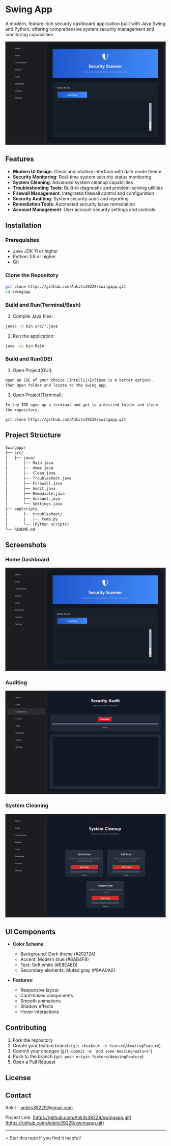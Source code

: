 # Swing App

A modern, feature-rich security dashboard application built with Java Swing and Python, offering comprehensive system security management and monitoring capabilities.

![Dashboard Screenshot](.gitignore/Homepage.png)

##  Features

- **Modern UI Design**: Clean and intuitive interface with dark mode theme
- **Security Monitoring**: Real-time system security status monitoring
- **System Cleaning**: Advanced system cleanup capabilities
- **Troubleshooting Tools**: Built-in diagnostic and problem-solving utilities
- **Firewall Management**: Integrated firewall control and configuration
- **Security Auditing**: System security audit and reporting
- **Remediation Tools**: Automated security issue remediation
- **Account Management**: User account security settings and controls

##  Installation

### Prerequisites
- Java JDK 11 or higher
- Python 3.8 or higher
- Git

### Clone the Repository
```bash
git clone https://github.com/Ankits39229/swingapp.git
cd swingapp
```

### Build and Run(Terminal/Bash)
1. Compile Java files:
```bash
javac -d bin src/*.java
```

2. Run the application:
```bash
java -cp bin Main
```

### Build and Run(IDE)
1. Open Project(GUI):
```
Open an IDE of your choice (IntelliJ/Eclipse is a better option).
Then Open folder and locate to the Swing App.
```
3. Open Project(Terminal):
```
In the IDE open up a terminal and got to a desired folder and clone the repository.
```
```
git clone https://github.com/Ankits39229/swingapp.git
```

##   Project Structure

```
Swingapp/
├── src/
│   ├── java/
│       ├── Main.java
│       ├── Home.java
│       ├── Clean.java
│       ├── Troubleshoot.java
│       ├── Firewall.java
│       ├── Audit.java
│       ├── Remediate.java
│       ├── Account.java
│       └── Settings.java
├── appScripts
|       ├── troubleshoot/
|       |   ├── temp.py
│       └── [Python scripts]
└── README.md
```

##  Screenshots

### Home Dashboard
![Home Page](.gitignore/Homepage.png)

### Auditing
![Audit Page](.gitignore/Audit_page.png)

### System Cleaning
![Cleanup Page](.gitignore/Cleanup_page.png)

##  UI Components

- **Color Scheme**:
  - Background: Dark theme (#202124)
  - Accent: Modern blue (#8AB4F8)
  - Text: Soft white (#E8EAED)
  - Secondary elements: Muted gray (#9AA0A6)

- **Features**:
  - Responsive layout
  - Card-based components
  - Smooth animations
  - Shadow effects
  - Hover interactions

##  Contributing

1. Fork the repository
2. Create your feature branch (`git checkout -b feature/AmazingFeature`)
3. Commit your changes (`git commit -m 'Add some AmazingFeature'`)
4. Push to the branch (`git push origin feature/AmazingFeature`)
5. Open a Pull Request

##  License

## Contact

Ankit - ankits39229@gmail.com

Project Link: [https://github.com/Ankits39229/swingapp.git](https://github.com/Ankits39229/swingapp.git)

---
⭐️ Star this repo if you find it helpful!
